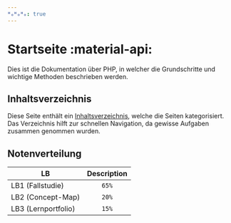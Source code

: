 ```yaml
---
ᴴₒᴴₒᴴₒ: true
---
```


# Startseite :material-api:

Dies ist die Dokumentation über PHP, in welcher die Grundschritte und wichtige Methoden beschrieben werden.

## Inhaltsverzeichnis

Diese Seite enthält ein [Inhaltsverzeichnis](Tags.md), welche die Seiten kategorisiert. Das Verzeichnis hilft zur schnellen Navigation, da gewisse Aufgaben zusammen genommen wurden.

## Notenverteilung

| LB                  | Description |
| ------------------- | :---------: |
| LB1 (Fallstudie)    |    `65%`    |
| LB2 (Concept-Map)   |    `20%`    |
| LB3 (Lernportfolio) |    `15%`    |
